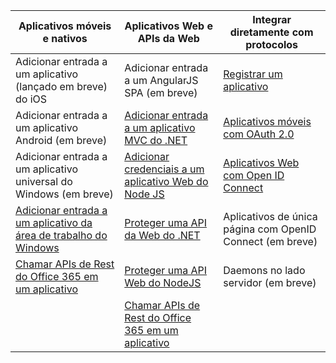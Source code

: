 | Aplicativos móveis e nativos | Aplicativos Web e APIs da Web | Integrar diretamente com protocolos |
| ----------------------- | ------------------------------- | --------------------- |
| Adicionar entrada a um aplicativo (lançado em breve) do iOS | Adicionar entrada a um AngularJS SPA (em breve) | [Registrar um aplicativo](active-directory-v2-app-registration.md) |
| Adicionar entrada a um aplicativo Android (em breve) | [Adicionar entrada a um aplicativo MVC do .NET](active-directory-v2-devquickstarts-dotnet-web.md) | [Aplicativos móveis com OAuth 2.0](active-directory-v2-protocols.md#oauth2-authorization-code-flow) |
| Adicionar entrada a um aplicativo universal do Windows (em breve) | [Adicionar credenciais a um aplicativo Web do Node JS](active-directory-v2-devquickstarts-node-web.md) | [Aplicativos Web com Open ID Connect](active-directory-v2-protocols.md#openid-connect-sign-in-flow) |
| [Adicionar entrada a um aplicativo da área de trabalho do Windows](active-directory-v2-devquickstarts-wpf.md)| [Proteger uma API da Web do .NET](active-directory-v2-devquickstarts-dotnet-api.md) | Aplicativos de única página com OpenID Connect (em breve)
| [Chamar APIs de Rest do Office 365 em um aplicativo](https://www.msdn.com/office/office365/howto/authenticate-Office-365-APIs-using-v2) | [Proteger uma API Web do NodeJS](active-directory-v2-devquickstarts-node-api.md) | Daemons no lado servidor (em breve) |
| | [Chamar APIs de Rest do Office 365 em um aplicativo](https://www.msdn.com/office/office365/howto/authenticate-Office-365-APIs-using-v2) |

<!---HONumber=Oct15_HO3-->